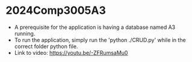 # 2024Comp3005A3

- A prerequisite for the application is having a database named A3 running.
- To run the application, simply run the 'python ./CRUD.py' while in the correct folder python file.
- Link to video: https://youtu.be/-ZFRumsaMu0
